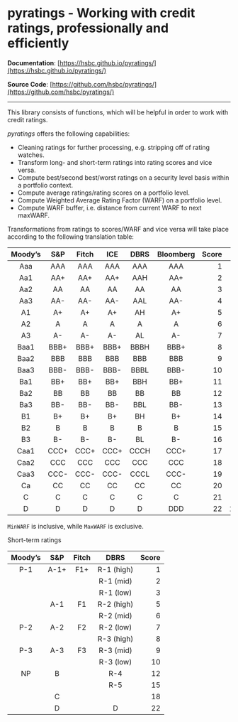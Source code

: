 # pyratings - Working with credit ratings, professionally and efficiently

**Documentation**: [https://hsbc.github.io/pyratings/](https://hsbc.github.io/pyratings/)

**Source Code**: [https://github.com/hsbc/pyratings/](https://github.com/hsbc/pyratings/)

---

This library consists of functions, which will be helpful in order to work with 
credit ratings.

_pyratings_ offers the following capabilities:

* Cleaning ratings for further processing, e.g. stripping off of rating watches.
* Transform long- and short-term ratings into rating scores and vice versa.
* Compute best/second best/worst ratings on a security level basis within a
  portfolio context.
* Compute average ratings/rating scores on a portfolio level.
* Compute Weighted Average Rating Factor (WARF) on a portfolio level.
* Compute WARF buffer, i.e. distance from current WARF to next maxWARF.

Transformations from ratings to scores/WARF and vice versa will take place according 
to the following translation table:

| Moody’s |  S&P | Fitch |  ICE | DBRS | Bloomberg | Score |  WARF | MinWARF* | MaxWARF* |
|:-------:|:----:|:-----:|:----:|:----:|:---------:|------:|------:|---------:|---------:|
|   Aaa   |  AAA |  AAA  |  AAA |  AAA |    AAA    |     1 |     1 |        1 |        5 |
|   Aa1   |  AA+ |  AA+  |  AA+ |  AAH |    AA+    |     2 |    10 |        5 |       15 |
|   Aa2   |  AA  |   AA  |  AA  |  AA  |    AA     |     3 |    20 |       15 |       30 |
|   Aa3   |  AA- |  AA-  |  AA- |  AAL |    AA-    |     4 |    40 |       30 |       55 |
|    A1   |  A+  |   A+  |  A+  |  AH  |    A+     |     5 |    70 |       55 |       95 |
|    A2   |   A  |   A   |   A  |   A  |     A     |     6 |   120 |       95 |      150 |
|    A3   |  A-  |   A-  |  A-  |  AL  |    A-     |     7 |   180 |      150 |      220 |
|   Baa1  | BBB+ |  BBB+ | BBB+ | BBBH |   BBB+    |     8 |   260 |      220 |      310 |
|   Baa2  |  BBB |  BBB  |  BBB |  BBB |    BBB    |     9 |   360 |      310 |      485 |
|   Baa3  | BBB- |  BBB- | BBB- | BBBL |   BBB-    |    10 |   610 |      485 |      775 |
|   Ba1   |  BB+ |  BB+  |  BB+ |  BBH |    BB+    |    11 |   940 |      775 |     1145 |
|   Ba2   |  BB  |   BB  |  BB  |  BB  |    BB     |    12 |  1350 |     1145 |     1558 |
|   Ba3   |  BB- |  BB-  |  BB- |  BBL |    BB-    |    13 |  1766 |     1558 |     1993 |
|    B1   |  B+  |   B+  |  B+  |  BH  |    B+     |    14 |  2220 |     1993 |     2470 |
|    B2   |   B  |   B   |   B  |   B  |     B     |    15 |  2720 |     2470 |     3105 |
|    B3   |  B-  |   B-  |  B-  |  BL  |    B-     |    16 |  3490 |     3105 |     4130 |
|   Caa1  | CCC+ |  CCC+ | CCC+ | CCCH |   CCC+    |    17 |  4770 |     4130 |     5635 |
|   Caa2  |  CCC |  CCC  |  CCC |  CCC |    CCC    |    18 |  6500 |     5635 |     7285 |
|   Caa3  | CCC- |  CCC- | CCC- | CCCL |   CCC-    |    19 |  8070 |     7285 |     9034 |
|    Ca   |  CC  |   CC  |  CC  |  CC  |    CC     |    20 |  9998 |     9034 |   9998.5 |
|    C    |   C  |   C   |   C  |   C  |     C     |    21 |  9999 |   9998.5 |   9999.5 |
|    D    |   D  |   D   |   D  |   D  |    DDD    |    22 | 10000 |   9999.5 |    10000 |

`MinWARF` is inclusive, while `MaxWARF` is exclusive.

Short-term ratings

| Moody’s | S&P  | Fitch |    DBRS    | Score |
|:-------:|:----:|:-----:|:----------:| -----:|
|   P-1   | A-1+ |  F1+  | R-1 (high) |     1 |
|         |      |       | R-1 (mid)  |     2 |
|         |      |       | R-1 (low)  |     3 |
|         | A-1  |  F1   | R-2 (high) |     5 |
|         |      |       | R-2 (mid)  |     6 |
|   P-2   | A-2  |  F2   | R-2 (low)  |     7 |
|         |      |       | R-3 (high) |     8 |
|   P-3   | A-3  |  F3   | R-3 (mid)  |     9 |
|         |      |       | R-3 (low)  |    10 |
|   NP    |  B   |       |    R-4     |    12 |
|         |      |       |    R-5     |    15 |
|         |  C   |       |            |    18 |
|         |  D   |       |     D      |    22 |

